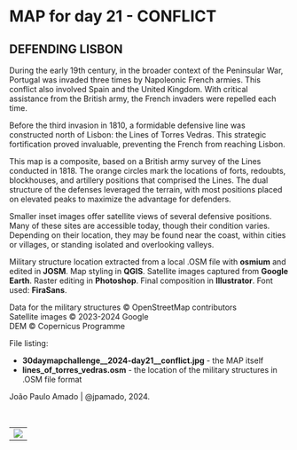 <h1>MAP for day 21 - CONFLICT</h1>
<h2>DEFENDING LISBON</h2>
<p>During the early 19th century, in the broader context of the Peninsular War, Portugal was invaded three times by Napoleonic French armies. This conflict also involved Spain and the United Kingdom. With critical assistance from the British army, the French invaders were repelled each time.</p>
<p>Before the third invasion in 1810, a formidable defensive line was constructed north of Lisbon: the Lines of Torres Vedras. This strategic fortification proved invaluable, preventing the French from reaching Lisbon.</p>
<p>This map is a composite, based on a British army survey of the Lines conducted in 1818. The orange circles mark the locations of forts, redoubts, blockhouses, and artillery positions that comprised the Lines. The dual structure of the defenses leveraged the terrain, with most positions placed on elevated peaks to maximize the advantage for defenders.</p>
<p>Smaller inset images offer satellite views of several defensive positions. Many of these sites are accessible today, though their condition varies. Depending on their location, they may be found near the coast, within cities or villages, or standing isolated and overlooking valleys.</p>
<p>Military structure location extracted from a local .OSM file with <b>osmium</b> and edited in <b>JOSM</b>. Map styling in <b>QGIS</b>. Satellite images captured from <b>Google Earth</b>. Raster editing in <b>Photoshop</b>. Final composition in <b>Illustrator</b>. Font used: <b>FiraSans</b>.</p>
<p>Data for the military structures © OpenStreetMap contributors<br>
Satellite images © 2023-2024 Google<br>
DEM © Copernicus Programme</p>
<p>File listing:</p>
<ul>
  <li><b>30daymapchallenge__2024-day21__conflict.jpg</b> - the MAP itself</li>
  <li><b>lines_of_torres_vedras.osm</b> - the location of the military structures in .OSM file format</li>
</ul>
<p>João Paulo Amado | @jpamado, 2024.</p>
<p>&nbsp;</p>
<table>
<tr>
<td style="border:thin #000">
<img src="30daymapchallenge__2024-day21__conflict.jpg" width=auto>
</td>
</tr>
</table>
